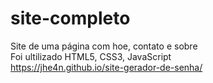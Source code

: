 # site-completo
 Site de uma página com hoe, contato e sobre <br>
 Foi ultilizado HTML5, CSS3, JavaScript <br>
https://jhe4n.github.io/site-gerador-de-senha/
